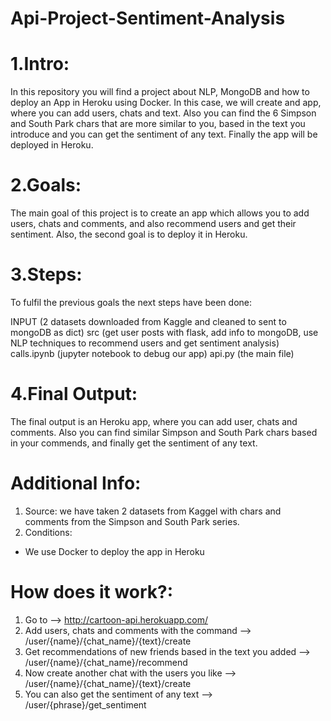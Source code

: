 # Api-Project-Sentiment-Analysis

# 1.Intro:
In this repository you will find a project about NLP, MongoDB and how to deploy an App in Heroku using Docker. In this case, we will create and app, where you can add users, chats and text. Also you can find the 6 Simpson and South Park chars that are more similar to you, based in the text you introduce and you can get the sentiment of any text. Finally the app will be deployed in Heroku.

# 2.Goals:
The main goal of this project is to create an app which allows you to add users, chats and comments, and also recommend users and get their sentiment. Also, the second goal is to deploy it in Heroku.

# 3.Steps:
To fulfil the previous goals the next steps have been done:

INPUT (2 datasets downloaded from Kaggle and cleaned to sent to mongoDB as dict)
src (get user posts with flask, add info to mongoDB, use NLP techniques to recommend users and get sentiment analysis)
calls.ipynb (jupyter notebook to debug our app)
api.py (the main file)


# 4.Final Output:
The final output is an Heroku app, where you can add user, chats and comments. Also you can find similar Simpson and South Park chars based in your commends, and finally get the sentiment of any text.

# Additional Info:
1. Source: we have taken 2 datasets from Kaggel with chars and comments from the Simpson and South Park series.
2. Conditions:
- We use Docker to deploy the app in Heroku

# How does it work?:
1. Go to --> http://cartoon-api.herokuapp.com/
2. Add users, chats and comments with the command --> /user/{name}/{chat_name}/{text}/create
3. Get recommendations of new friends based in the text you added --> /user/{name}/{chat_name}/recommend
4. Now create another chat with the users you like --> /user/{name}/{chat_name}/{text}/create
5. You can also get the sentiment of any text --> /user/{phrase}/get_sentiment
